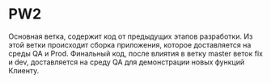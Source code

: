 # PW2
Основная ветка, содержит код от предыдущих этапов разработки. Из этой ветки происходит сборка приложения, которое доставляется на среды QA и Prod. Финальный код, после влиятия в ветку master веток fix и dev, доставляется на среду QA для демонстрации новых функций Клиенту.
